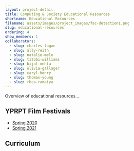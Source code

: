 ```yaml
---
layout: project-detail
title: Computing & Society Educational Resources
shortname: Educational Resources
filename: assets/images/project_images/fac-detection1.png
slug: educational-resources
ordering: 4
show_members: 1
collaborators:
  - slug: charles-logan
  - slug: ally-reith
  - slug: natalie-melo
  - slug: titobi-williams
  - slug: bijal-mehta
  - slug: olivia-gallager
  - slug: caryl-henry
  - slug: thomas-young
  - slug: rhea-ramaiya
---
```


Overview of educational resources...

## YPRPT Film Festivals
* [Spring 2020](#)
* [Spring 2021](#)

## Curriculum
